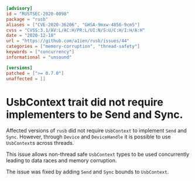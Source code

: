 ```toml
[advisory]
id = "RUSTSEC-2020-0098"
package = "rusb"
aliases = ["CVE-2020-36206", "GHSA-9mxw-4856-9cm5"]
cvss = "CVSS:3.1/AV:L/AC:H/PR:L/UI:N/S:U/C:H/I:H/A:H"
date = "2020-12-18"
url = "https://github.com/a1ien/rusb/issues/44"
categories = ["memory-corruption", "thread-safety"]
keywords = ["concurrency"]
informational = "unsound"

[versions]
patched = [">= 0.7.0"]
unaffected = []
```

# UsbContext trait did not require implementers to be Send and Sync.

Affected versions of `rusb` did not require `UsbContext` to implement `Send`
and `Sync`. However, through `Device` and `DeviceHandle` it is possible to use
`UsbContext`s across threads.

This issue allows non-thread safe `UsbContext` types to be used concurrently
leading to data races and memory corruption.

The issue was fixed by adding `Send` and `Sync` bounds to `UsbContext`.

